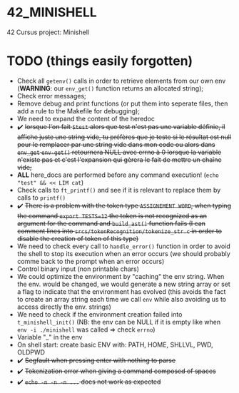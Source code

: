 # 42_MINISHELL
42 Cursus project: Minishell

# TODO (things easily forgotten)
- Check all `getenv()` calls in order to retrieve elements from our own env (**WARNING**: our `env_get()` function returns an allocated string);
- Check error messages;
- Remove debug and print functions (or put them into seperate files, then add a rule to the Makefile for debugging);
- We need to expand the content of the heredoc
- ✔️ ~~lorsque l'on fait `$test` alors que test n'est pas une variable définie, il affiche juste une string vide, tu préfères que je teste si le résultat est null pour le remplacer par une string vide dans mon code ou alors dans `env_get` `env-get()` retournera NULL avec errno à 0 lorsque la variable n'existe pas et c'est l'expansion qui gèrera le fait de mettre un chaîne vide;~~
- **ALL** here_docs are performed before any command execution! (`echo "test" && << LIM cat`)
- Check calls to `ft_printf()` and see if it is relevant to replace them by calls to `printf()`
- ✔️ ~~There is a problem with the token type `ASSIGNEMENT WORD`, when typing the command `export TESTS=12` the token is not recognized as an argument for the command and `build_ast()` function fails (I can comment lines into `srcs/tokenRecognition/tokenize_str.c` in order to disable the creation of token of this type)~~
- We need to check every call to `handle_error()` function in order to avoid the shell to stop its execution when an error occurs (we should probably comme back to the prompt when an error occurs)
- Control binary input (non printable chars)
- We could optimize the environment by "caching" the env string. When the env. would be changed, we would generate a new string array or set a flag to indicate that the environment has evolved (this avoids the fact to create an array string each time we call `env` while also avoiding us to access directly the env. strings)
- We need to check if the environment creation failed into `t_minishell_init()` (NB: the env can be NULL if it is empty like when `env -i ./minishell` was called => check `errno`)
- Variable "_" in the env
- On shell start: create basic ENV with: PATH, HOME, SHLLVL, PWD, OLDPWD
- ✔️ ~~Segfault when pressing enter with nothing to parse~~
- ✔️ ~~Tokenization error when giving a command composed of spaces~~
- ✔️ ~~`echo -n -n -n ...` does not work as expected~~

